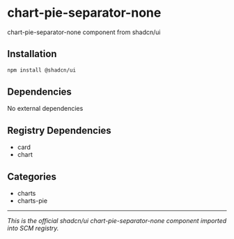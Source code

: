 # chart-pie-separator-none

chart-pie-separator-none component from shadcn/ui

## Installation

```bash
npm install @shadcn/ui
```

## Dependencies

No external dependencies

## Registry Dependencies

- card
- chart

## Categories

- charts
- charts-pie

---

*This is the official shadcn/ui chart-pie-separator-none component imported into SCM registry.*

